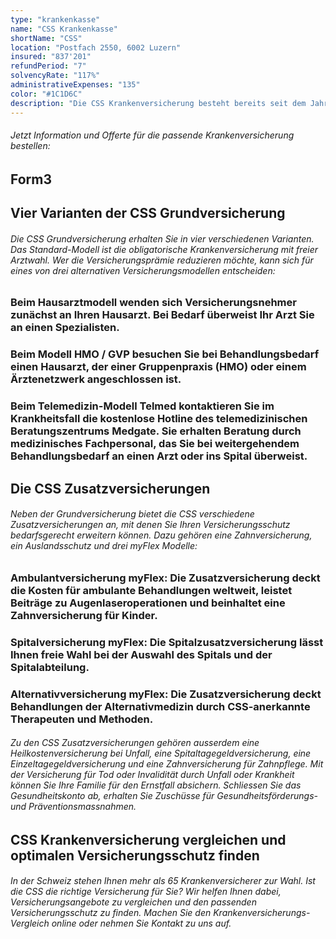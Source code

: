 ```yaml
---
type: "krankenkasse"
name: "CSS Krankenkasse"
shortName: "CSS"
location: "Postfach 2550, 6002 Luzern"
insured: "837'201"
refundPeriod: "7"
solvencyRate: "117%"
administrativeExpenses: "135"
color: "#1C1D6C"
description: "Die CSS Krankenversicherung besteht bereits seit dem Jahr 1899. Die Abkürzung steht für Christlichsoziale Krankenkasse der Schweiz. Ihren Hauptsitz hat die Versicherung in Luzern. Rund 1,34 Millionen Versicherte sind Mitglied der obligatorischen Grundversicherung. Insgesamt zählt das Unternehmen 1,7 Millionen Kunden, das jährliche Prämienvolumen beträgt 6,17 Milliarden Schweizer Franken. Zur Versicherungsgruppe gehören auch die Arcosana, die Intras und die Sanagate Krankenkasse."
---
```


###### Jetzt Information und Offerte für die passende Krankenversicherung bestellen:

## Form3

## Vier Varianten der CSS Grundversicherung

###### Die CSS Grundversicherung erhalten Sie in vier verschiedenen Varianten. Das Standard-Modell ist die obligatorische Krankenversicherung mit freier Arztwahl. Wer die Versicherungsprämie reduzieren möchte, kann sich für eines von drei alternativen Versicherungsmodellen entscheiden:

### Beim Hausarztmodell wenden sich Versicherungsnehmer zunächst an Ihren Hausarzt. Bei Bedarf überweist Ihr Arzt Sie an einen Spezialisten.

### Beim Modell HMO / GVP besuchen Sie bei Behandlungsbedarf einen Hausarzt, der einer Gruppenpraxis (HMO) oder einem Ärztenetzwerk angeschlossen ist.

### Beim Telemedizin-Modell Telmed kontaktieren Sie im Krankheitsfall die kostenlose Hotline des telemedizinischen Beratungszentrums Medgate. Sie erhalten Beratung durch medizinisches Fachpersonal, das Sie bei weitergehendem Behandlungsbedarf an einen Arzt oder ins Spital überweist.

## Die CSS Zusatzversicherungen

###### Neben der Grundversicherung bietet die CSS verschiedene Zusatzversicherungen an, mit denen Sie Ihren Versicherungsschutz bedarfsgerecht erweitern können. Dazu gehören eine Zahnversicherung, ein Auslandsschutz und drei myFlex Modelle:

### Ambulantversicherung myFlex: Die Zusatzversicherung deckt die Kosten für ambulante Behandlungen weltweit, leistet Beiträge zu Augenlaseroperationen und beinhaltet eine Zahnversicherung für Kinder.

### Spitalversicherung myFlex: Die Spitalzusatzversicherung lässt Ihnen freie Wahl bei der Auswahl des Spitals und der Spitalabteilung.

### Alternativversicherung myFlex: Die Zusatzversicherung deckt Behandlungen der Alternativmedizin durch CSS-anerkannte Therapeuten und Methoden.

###### Zu den CSS Zusatzversicherungen gehören ausserdem eine Heilkostenversicherung bei Unfall, eine Spitaltagegeldversicherung, eine Einzeltagegeldversicherung und eine Zahnversicherung für Zahnpflege. Mit der Versicherung für Tod oder Invalidität durch Unfall oder Krankheit können Sie Ihre Familie für den Ernstfall absichern. Schliessen Sie das Gesundheitskonto ab, erhalten Sie Zuschüsse für Gesundheitsförderungs- und Präventionsmassnahmen.

## CSS Krankenversicherung vergleichen und optimalen Versicherungsschutz finden

###### In der Schweiz stehen Ihnen mehr als 65 Krankenversicherer zur Wahl. Ist die CSS die richtige Versicherung für Sie? Wir helfen Ihnen dabei, Versicherungsangebote zu vergleichen und den passenden Versicherungsschutz zu finden. Machen Sie den Krankenversicherungs-Vergleich online oder nehmen Sie Kontakt zu uns auf.
